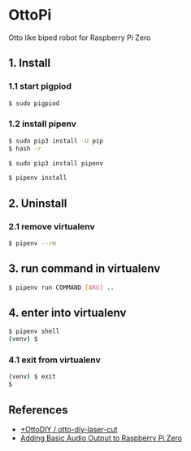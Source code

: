 # OttoPi

Otto like biped robot for Raspberry Pi Zero

## 1. Install

### 1.1 start pigpiod

```bash
$ sudo pigpiod
```


### 1.2 install pipenv

```bash
$ sudo pip3 install -U pip
$ hash -r

$ sudo pip3 install pipenv

$ pipenv install
```


## 2. Uninstall

### 2.1 remove virtualenv

```bash
$ pipenv --rm
```


## 3. run command in virtualenv

```bash
$ pipenv run COMMAND [ARG] ..
```

## 4. enter into virtualenv

```bash
$ pipenv shell
(venv) $
```

### 4.1 exit from virtualenv

```bash
(venv) $ exit
$
```

## References

- [+OttoDIY / otto-diy-laser-cut](https://wikifactory.com/+OttoDIY/otto-diy-laser-cut)
- [Adding Basic Audio Output to Raspberry Pi Zero](https://learn.adafruit.com/adding-basic-audio-ouput-to-raspberry-pi-zero/pi-zero-pwm-audio)
